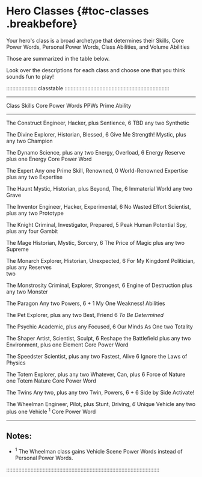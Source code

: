 # Hero Classes {#toc-classes .breakbefore}

Your hero's class is a broad archetype that determines their Skills, Core Power Words,
Personal Power Words, Class Abilities, and Volume Abilities

Those are summarized in the table below.

Look over the descriptions for each class and choose one that you think sounds
fun to play!

:::::::::::::::::::: classtable :::::::::::::::::::::::::::::::::::::::::::::::::::::::::::::::::::::

----------------------------------------------------------------------------------------------------
Class           Skills                      Core Power Words    PPWs        Prime Ability
--------------- -------------------------   -----------------  ------------ ------------------------
The Construct   Engineer, Hacker, plus      Sentience,           6          TBD
                any two                     Synthetic

The Divine      Explorer, Historian,        Blessed,             6          Give Me Strength!
                Mystic, plus any two        Champion   

The Dynamo      Science, plus any two       Energy, Overload,    6          Energy Reserve
                                            plus one Energy 
                                            Core Power Word

The Expert      Any one Prime Skill,        Renowned,            0          World-Renowned Expertise
                plus any two                Expertise

The Haunt       Mystic, Historian, plus     Beyond, The,         6          Immaterial World
                any two                     Grave

The Inventor    Engineer, Hacker,           Experimental,        6          No Wasted Effort
                Scientist, plus any two     Prototype

The Knight      Criminal, Investigator,     Prepared,            5          Peak Human Potential
                Spy, plus any four          Gambit

The Mage        Historian, Mystic,          Sorcery,             6          The Price of Magic
                plus any two                Supreme

The Monarch     Explorer, Historian,        Unexpected,          6          For My Kingdom!
                Politician, plus any        Reserves       
                two

The Monstrosity Criminal, Explorer,         Strongest,           6          Engine of Destruction
                plus any two                Monster

The Paragon     Any two                     Powers,            6 + 1        My One Weakness!
                                            Abilities

The Pet         Explorer, plus any two      Best, Friend         6          *To Be Determined*

The Psychic     Academic, plus any          Focused,             6          Our Minds As One
                two                         Totality

The Shaper      Artist, Scientist,          Sculpt,              6          Reshape the Battlefield
                plus any two                Environment, plus
                                            one Element Core
                                            Power Word

The Speedster   Scientist, plus any two     Fastest, Alive       6          Ignore the Laws of 
                                                                              Physics

The Totem       Explorer, plus any two      Whatever, Can, plus  6          Force of Nature
                                            one Totem Nature
                                            Core Power Word

The Twins       Any two, plus any two       Twin, Powers,      6 + 6        Side by Side
                                            Activate!

The Wheelman    Engineer, Pilot, plus       Stunt, Driving,    *6*          Unique Vehicle
                any two                     plus one Vehicle   <sup>1</sup>
                                            Core Power Word   
 
-----------------------------------------------------------------------------------------------

## Notes:

- <sup>1</sup> The Wheelman class gains Vehicle Scene Power Words instead of Personal Power Words.

:::::::::::::::::::::::::::::::::::::::::::::::::::::::::::::::::::::::::::::::::::::::::::::::::::::

